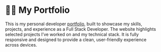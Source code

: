 # 🧑‍💻 My Portfolio
This is my personal developer [portfolio](https://fsherrmann.github.io/my-portfolio/), built to showcase my skills, projects, and experience as a Full Stack Developer. The website highlights selected projects I’ve worked on and my technical stack. It is fully responsive and designed to provide a clean, user-friendly experience across devices.
